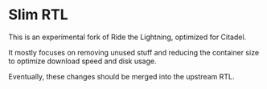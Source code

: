 # Slim RTL

This is an experimental fork of Ride the Lightning, optimized for Citadel.

It mostly focuses on removing unused stuff and reducing the container size to optimize download speed and disk usage.

Eventually, these changes should be merged into the upstream RTL.
